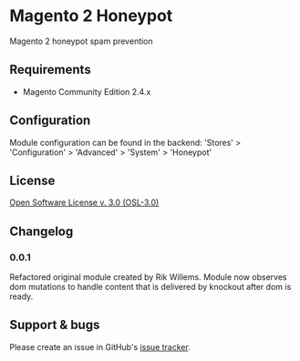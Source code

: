 # Magento 2 Honeypot 

Magento 2 honeypot spam prevention 

## Requirements
* Magento Community Edition 2.4.x

## Configuration
Module configuration can be found in the backend: 'Stores' > 'Configuration' > 'Advanced' > 'System' > 'Honeypot'

## License
[Open Software License v. 3.0 (OSL-3.0)](https://opensource.org/licenses/OSL-3.0)

## Changelog

### 0.0.1 
Refactored original module created by Rik Willems.
Module now observes dom mutations to handle content that is
delivered by knockout after dom is ready.

## Support & bugs
Please create an issue in GitHub's [issue tracker](https://github.com/actiview/module-honeypot/issues).
